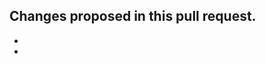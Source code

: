 <!-- Some points to consider:                                               -->
<!--   * Have you added a time log?                                         -->
<!--   * Have you created an issue for this pull request?           -->
<!--   * Check that your code follows the Style Guide located in the wiki.  -->

Changes proposed in this pull request.
-
-
-
